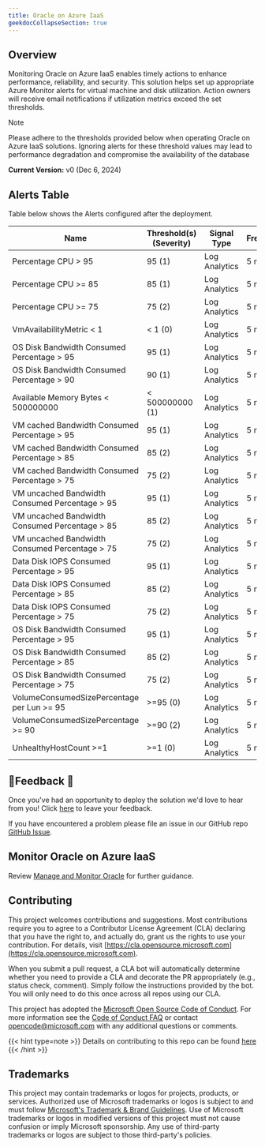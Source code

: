 ```yaml
---
title: Oracle on Azure IaaS
geekdocCollapseSection: true
---
```


## Overview

Monitoring Oracle on Azure IaaS enables timely actions to enhance performance, reliability, and security. This solution helps set up appropriate Azure Monitor alerts for virtual machine and disk utilization. Action owners will receive email notifications if utilization metrics exceed the set thresholds.

> [!NOTE]
> Please adhere to the thresholds provided below when operating Oracle on Azure IaaS solutions. Ignoring alerts for these threshold values may lead to performance degradation and compromise the availability of the database

**Current Version:**
v0 (Dec 6, 2024)

## Alerts Table

Table below shows the Alerts configured after the deployment.

| Name                                           | Threshold(s) (Severity) | Signal Type   | Frequency | \# Alert Rules |
| ---------------------------------------------- | ----------------------- | ------------- | --------- | -------------- |
| Percentage CPU > 95                            | 95 (1)                  | Log Analytics | 5 min     | Default        |
| Percentage CPU >= 85                           | 85 (1)                  | Log Analytics | 5 min     | Default        |
| Percentage CPU >= 75                           | 75 (2)                  | Log Analytics | 5 min     | Default        |
| VmAvailabilityMetric < 1                       | < 1 (0)                 | Log Analytics | 5 min     | Default        |
| OS Disk Bandwidth Consumed Percentage > 95     | 95 (1)                  | Log Analytics | 5 min     | Default        |
| OS Disk Bandwidth Consumed Percentage > 90     | 90 (1)                  | Log Analytics | 5 min     | Default        |
| Available Memory Bytes < 500000000             | < 500000000 (1)         | Log Analytics | 5 min     | Default        |
| VM cached Bandwidth Consumed Percentage > 95   | 95 (1)                  | Log Analytics | 5 min     | Default        |
| VM cached Bandwidth Consumed Percentage > 85   | 85 (2)                  | Log Analytics | 5 min     | Default        |
| VM cached Bandwidth Consumed Percentage > 75   | 75 (2)                  | Log Analytics | 5 min     | Default        |
| VM uncached Bandwidth Consumed Percentage > 95 | 95 (1)                  | Log Analytics | 5 min     | Default        |
| VM uncached Bandwidth Consumed Percentage > 85 | 85 (2)                  | Log Analytics | 5 min     | Default        |
| VM uncached Bandwidth Consumed Percentage > 75 | 75 (2)                  | Log Analytics | 5 min     | Default        |
| Data Disk IOPS Consumed Percentage > 95        | 95 (1)                  | Log Analytics | 5 min     | Default        |
| Data Disk IOPS Consumed Percentage > 85        | 85 (2)                  | Log Analytics | 5 min     | Default        |
| Data Disk IOPS Consumed Percentage > 75        | 75 (2)                  | Log Analytics | 5 min     | Default        |
| OS Disk Bandwidth Consumed Percentage > 95     | 95 (1)                  | Log Analytics | 5 min     | Default        |
| OS Disk Bandwidth Consumed Percentage > 85     | 85 (2)                  | Log Analytics | 5 min     | Default        |
| OS Disk Bandwidth Consumed Percentage > 75     | 75 (2)                  | Log Analytics | 5 min     | Default        |
| VolumeConsumedSizePercentage per Lun >= 95     | \>=95 (0)               | Log Analytics | 5 min     | Default        |
| VolumeConsumedSizePercentage >= 90             | \>=90 (2)               | Log Analytics | 5 min     | Default        |
| UnhealthyHostCount >=1                         | \>=1 (0)                | Log Analytics | 5 min     | Default        |


## 📣Feedback 📣

Once you've had an opportunity to deploy the solution we'd love to hear from you! Click [here](https://aka.ms/alz/monitor/feedback) to leave your feedback.

If you have encountered a problem please file an issue in our GitHub repo [GitHub Issue](https://github.com/Azure/azure-monitor-baseline-alerts/issues).

## Monitor Oracle on Azure IaaS

Review [Manage and Monitor Oracle](/azure/cloud-adoption-framework/scenarios/oracle-iaas/oracle-manage-monitor-iaas) for further guidance.

## Contributing

This project welcomes contributions and suggestions.
Most contributions require you to agree to a Contributor License Agreement (CLA)
declaring that you have the right to, and actually do, grant us the rights to use your contribution.
For details, visit [https://cla.opensource.microsoft.com](https://cla.opensource.microsoft.com).

When you submit a pull request, a CLA bot will automatically determine whether you need to provide
a CLA and decorate the PR appropriately (e.g., status check, comment).
Simply follow the instructions provided by the bot.
You will only need to do this once across all repos using our CLA.

This project has adopted the [Microsoft Open Source Code of Conduct](https://opensource.microsoft.com/codeofconduct/).
For more information see the [Code of Conduct FAQ](https://opensource.microsoft.com/codeofconduct/faq/) or
contact [opencode@microsoft.com](mailto:opencode@microsoft.com) with any additional questions or comments.

{{< hint type=note >}}
Details on contributing to this repo can be found [here](../../../contributing)
{{< /hint >}}

## Trademarks

This project may contain trademarks or logos for projects, products, or services.
Authorized use of Microsoft trademarks or logos is subject to and must follow
[Microsoft's Trademark & Brand Guidelines](https://www.microsoft.com/legal/intellectualproperty/trademarks/usage/general).
Use of Microsoft trademarks or logos in modified versions of this project must not cause confusion or imply Microsoft sponsorship.
Any use of third-party trademarks or logos are subject to those third-party's policies.
